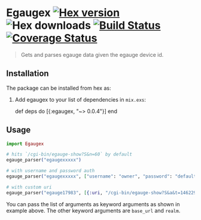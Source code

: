 # Egaugex [![Hex version](https://img.shields.io/hexpm/v/egaugex.svg "Hex version")](https://hex.pm/packages/egaugex) ![Hex downloads](https://img.shields.io/hexpm/dt/egaugex.svg "Hex downloads") [![Build Status](https://semaphoreci.com/api/v1/techgaun/egaugex/branches/master/badge.svg)](https://semaphoreci.com/techgaun/egaugex) [![Coverage Status](https://coveralls.io/repos/github/Brightergy/egaugex/badge.svg?branch=master)](https://coveralls.io/github/Brightergy/egaugex?branch=master)
> Gets and parses egauge data given the egauge device id.

## Installation

The package can be installed from hex as:

  1. Add egaugex to your list of dependencies in `mix.exs`:

        def deps do
          [{:egaugex, "~> 0.0.4"}]
        end

## Usage

```elixir
import Egaugex

# hits `/cgi-bin/egauge-show?S&n=60` by default
egauge_parser("egaugexxxxx")

# with username and password auth
egauge_parser("egaugexxxxx", ["username": "owner", "password": "default"])

# with custom uri
egauge_parser("egauge17983", [{:uri, "/cgi-bin/egauge-show?S&a&t=1462299644"}, {:username, "owner"}, {:password, "default"}])
```

You can pass the list of arguments as keyword arguments as shown in example above. The other keyword arguments are `base_url` and `realm`.
